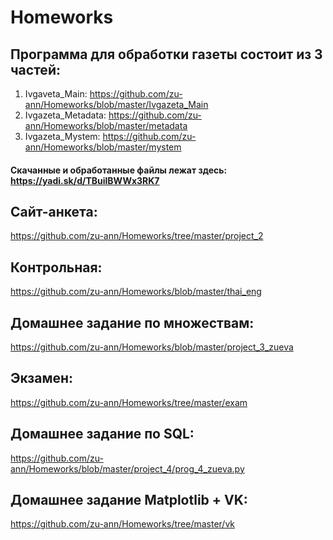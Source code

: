# Homeworks

## Программа для обработки газеты состоит из 3 частей:

  1. Ivgaveta_Main: https://github.com/zu-ann/Homeworks/blob/master/Ivgazeta_Main
  2. Ivgazeta_Metadata: https://github.com/zu-ann/Homeworks/blob/master/metadata
  3. Ivgazeta_Mystem: https://github.com/zu-ann/Homeworks/blob/master/mystem

#### Cкачанные и обработанные файлы лежат здесь: https://yadi.sk/d/TBuilBWWx3RK7

## Сайт-анкета:
  https://github.com/zu-ann/Homeworks/tree/master/project_2

## Контрольная:
  https://github.com/zu-ann/Homeworks/blob/master/thai_eng
  
## Домашнее задание по множествам:
  https://github.com/zu-ann/Homeworks/blob/master/project_3_zueva

## Экзамен:
  https://github.com/zu-ann/Homeworks/tree/master/exam
  
## Домашнее задание по SQL:
  https://github.com/zu-ann/Homeworks/blob/master/project_4/prog_4_zueva.py

## Домашнее задание Matplotlib + VK:
  https://github.com/zu-ann/Homeworks/tree/master/vk
